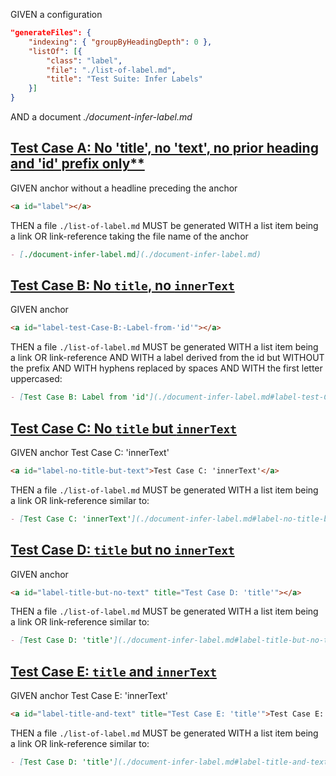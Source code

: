 GIVEN a configuration

```json
"generateFiles": {
    "indexing": { "groupByHeadingDepth": 0 },
    "listOf": [{
        "class": "label",
        "file": "./list-of-label.md",
        "title": "Test Suite: Infer Labels"
    }]
}
```

AND a document _./document-infer-label.md_

<!-- This anchor belongs to test case A but must be placed before headline -->

<a id="label"></a>

## [Test Case A: No 'title', no 'text', no prior heading and 'id' prefix only\*\*](#test-case-a-no-title-no-text-no-prior-heading-and-id-prefix-only)

GIVEN anchor without a headline preceding the anchor

```md
<a id="label"></a>
```

THEN a file `./list-of-label.md` MUST be generated
WITH a list item being a link OR link-reference taking the file name of the anchor

```md
- [./document-infer-label.md](./document-infer-label.md)
```

## [Test Case B: No `title`, no `innerText`](#test-case-b-no-title-no-innertext)

GIVEN anchor <a id="label-test-Case-B:-Label-from-'id'"></a>

```md
<a id="label-test-Case-B:-Label-from-'id'"></a>
```

THEN a file `./list-of-label.md` MUST be generated
WITH a list item being a link OR link-reference
AND WITH a label derived from the id but WITHOUT the prefix
AND WITH hyphens replaced by spaces
AND WITH the first letter uppercased:

```md
- [Test Case B: Label from 'id'](./document-infer-label.md#label-test-Case-B:-Label-from-%27id%27)
```

## [Test Case C: No `title` but `innerText`](#test-case-c-no-title-but-innertext)

GIVEN anchor <a id="label-no-title-but-text">Test Case C: 'innerText'</a>

```md
<a id="label-no-title-but-text">Test Case C: 'innerText'</a>
```

THEN a file `./list-of-label.md` MUST be generated
WITH a list item being a link OR link-reference similar to:

```md
- [Test Case C: 'innerText'](./document-infer-label.md#label-no-title-but-text)
```

## [Test Case D: `title` but no `innerText`](#test-case-d-title-but-no-innertext)

GIVEN anchor <a id="label-title-but-no-text" title="Test Case D: 'title'"></a>

```md
<a id="label-title-but-no-text" title="Test Case D: 'title'"></a>
```

THEN a file `./list-of-label.md` MUST be generated
WITH a list item being a link OR link-reference similar to:

```md
- [Test Case D: 'title'](./document-infer-label.md#label-title-but-no-text)
```

## [Test Case E: `title` and `innerText`](#test-case-e-title-and-innertext)

GIVEN anchor <a id="label-title-and-text" title="Test Case E: 'title'">Test Case E: 'innerText'</a>

```md
<a id="label-title-and-text" title="Test Case E: 'title'">Test Case E: 'innerText'</a>
```

THEN a file `./list-of-label.md` MUST be generated
WITH a list item being a link OR link-reference similar to:

```md
- [Test Case D: 'title'](./document-infer-label.md#label-title-and-text)
```
